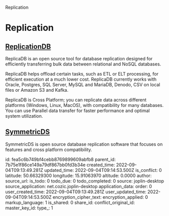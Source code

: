Replication

# Replication

## [**ReplicationDB**](https://github.com/osalvador/ReplicaDB)
ReplicaDB is an open source tool for database replication designed for efficiently transferring bulk data between relational and NoSQL databases.

ReplicaDB helps offload certain tasks, such as ETL or ELT processing, for efficient execution at a much lower cost. ReplicaDB currently works with Oracle, Postgres, SQL Server, MySQL and MariaDB, Denodo, CSV on local files or Amazon S3 and Kafka.

ReplicaDB is Cross Platform; you can replicate data across different platforms (Windows, Linux, MacOS), with compatibility for many databases. You can use Parallel data transfer for faster performance and optimal system utilization.

## [**SymmetricDS**](https://www.symmetricds.org/)
SymmetricDS is open source database replication software that focuses on features and cross platform compatibility.


id: fea5c6b749bf4cebb8769899609abfb8
parent_id: 7b75e1f86ce149a79df867bb0fd3b34e
created_time: 2022-09-04T09:13:49.281Z
updated_time: 2022-09-04T09:14:53.500Z
is_conflict: 0
latitude: 50.66329300
longitude: 15.91063970
altitude: 0.0000
author: 
source_url: 
is_todo: 0
todo_due: 0
todo_completed: 0
source: joplin-desktop
source_application: net.cozic.joplin-desktop
application_data: 
order: 0
user_created_time: 2022-09-04T09:13:49.281Z
user_updated_time: 2022-09-04T09:14:53.500Z
encryption_cipher_text: 
encryption_applied: 0
markup_language: 1
is_shared: 0
share_id: 
conflict_original_id: 
master_key_id: 
type_: 1